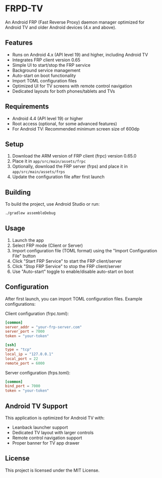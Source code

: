 # FRPD-TV

An Android FRP (Fast Reverse Proxy) daemon manager optimized for Android TV and older Android devices (4.x and above).

## Features

- Runs on Android 4.x (API level 19) and higher, including Android TV
- Integrates FRP client version 0.65
- Simple UI to start/stop the FRP service
- Background service management
- Auto-start on boot functionality
- Import TOML configuration files
- Optimized UI for TV screens with remote control navigation
- Dedicated layouts for both phones/tablets and TVs

## Requirements

- Android 4.4 (API level 19) or higher
- Root access (optional, for some advanced features)
- For Android TV: Recommended minimum screen size of 600dp

## Setup

1. Download the ARM version of FRP client (frpc) version 0.65.0
2. Place it in `app/src/main/assets/frpc`
3. Optionally, download the FRP server (frps) and place it in `app/src/main/assets/frps`
4. Update the configuration file after first launch

## Building

To build the project, use Android Studio or run:

```bash
./gradlew assembleDebug
```

## Usage

1. Launch the app
2. Select FRP mode (Client or Server)
3. Import configuration file (TOML format) using the "Import Configuration File" button
4. Click "Start FRP Service" to start the FRP client/server
5. Click "Stop FRP Service" to stop the FRP client/server
6. Use "Auto-start" toggle to enable/disable auto-start on boot

## Configuration

After first launch, you can import TOML configuration files. Example configurations:

Client configuration (frpc.toml):
```toml
[common]
server_addr = "your-frp-server.com"
server_port = 7000
token = "your-token"

[ssh]
type = "tcp"
local_ip = "127.0.0.1"
local_port = 22
remote_port = 6000
```

Server configuration (frps.toml):
```toml
[common]
bind_port = 7000
token = "your-token"
```

## Android TV Support

This application is optimized for Android TV with:
- Leanback launcher support
- Dedicated TV layout with larger controls
- Remote control navigation support
- Proper banner for TV app drawer

## License

This project is licensed under the MIT License.